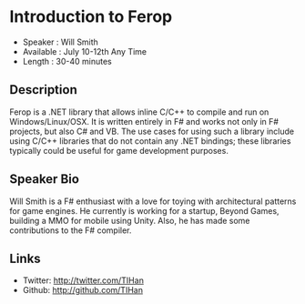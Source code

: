 Introduction to Ferop
========================

* Speaker   : Will Smith
* Available : July 10-12th Any Time
* Length    : 30-40 minutes

Description
-----------

Ferop is a .NET library that allows inline C/C++ to compile and run on Windows/Linux/OSX. It is written entirely in F# and works not only in F# projects, but also C# and VB. The use cases for using such a library include using C/C++ libraries that do not contain any .NET bindings; these libraries typically could be useful for game development purposes.

Speaker Bio
-----------

Will Smith is a F# enthusiast with a love for toying with architectural patterns for game engines. He currently is working for a startup, Beyond Games, building a MMO for mobile using Unity. Also, he has made some contributions to the F# compiler.

Links
-----

* Twitter: http://twitter.com/TIHan
* Github: http://github.com/TIHan
